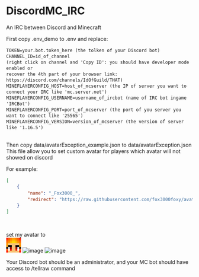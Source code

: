 # DiscordMC_IRC
An IRC between Discord and Minecraft<br>

First copy .env_demo to .env and replace: <br>
```
TOKEN=your.bot.token_here (the tolken of your Discord bot)
CHANNEL_ID=id_of_channel 
(right click on channel and 'Copy ID': you should have developer mode enabled or
recover the 4th part of your browser link: https://discord.com/channels/IdOfGuild/THAT)
MINEFLAYERCONFIG_HOST=host_of_mcserver (the IP of server you want to connect your IRC like 'mc.server.net')
MINEFLAYERCONFIG_USERNAME=username_of_ircbot (name of IRC bot ingame 'IRCBot')
MINEFLAYERCONFIG_PORT=port_of_mcserver (the port of you server you want to connect like '25565')
MINEFLAYERCONFIG_VERSION=version_of_mcserver (the version of server like '1.16.5')
```
<br>
Then copy data/avatarException_example.json to data/avatarException.json<br>
This file allow you to set custom avatar for players which avatar will not showed on discord<br>

For example: <br>
```json
[
    {
        "name": "_Fox3000_",
        "redirect": "https://raw.githubusercontent.com/fox3000foxy/avatarException/main/Fox3000.png"
    }
]
```
<br>

set my avatar to<br>![My avatar](https://github.com/fox3000foxy/avatarException/blob/main/Fox3000.png)
![image](https://user-images.githubusercontent.com/40730498/115846340-18fcdc00-a422-11eb-8638-d321327a7d0a.png)
![image](https://user-images.githubusercontent.com/40730498/115846425-2ca84280-a422-11eb-964d-ed41bbefa4d7.png)

Your Discord bot should be an administrator, and your MC bot should have access to /tellraw command
